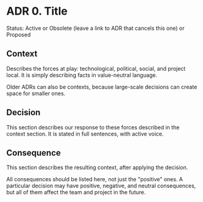 # ADR 0. Title

Status: Active or Obsolete (leave a link to ADR that cancels this one) or Proposed

## Context

Describes the forces at play: technological, political, social, and project local.
It is simply describing facts in value-neutral language.

Older ADRs can also be contexts, because large-scale decisions can create space for smaller ones.

## Decision

This section describes our response to these forces described in the context section.
It is stated in full sentences, with active voice.

## Consequence

This section describes the resulting context, after applying the decision.

All consequences should be listed here, not just the "positive" ones.
A particular decision may have positive, negative, and neutral consequences,
but all of them affect the team and project in the future.
